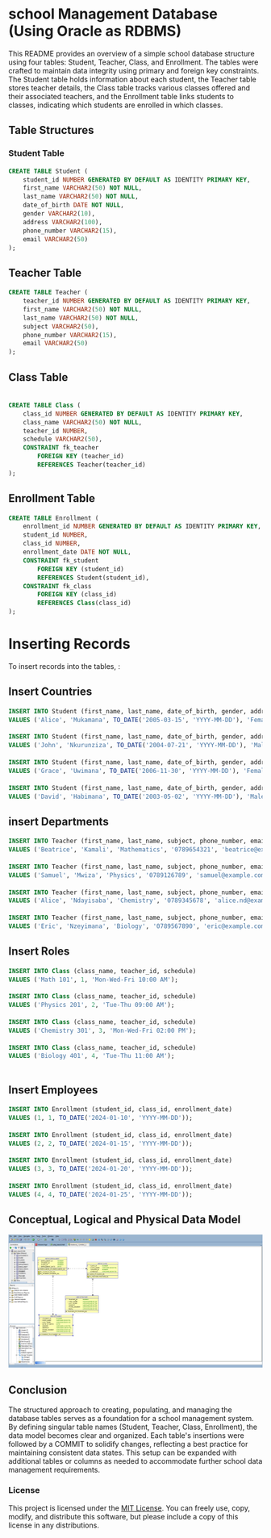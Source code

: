 # school Management Database (Using Oracle as RDBMS)

This README provides an overview of a simple school database structure using four tables: Student, Teacher, Class, and Enrollment. The tables were crafted to maintain data integrity using primary and foreign key constraints. The Student table holds information about each student, the Teacher table stores teacher details, the Class table tracks various classes offered and their associated teachers, and the Enrollment table links students to classes, indicating which students are enrolled in which classes.
## Table Structures

### Student Table

```sql
CREATE TABLE Student (
    student_id NUMBER GENERATED BY DEFAULT AS IDENTITY PRIMARY KEY,
    first_name VARCHAR2(50) NOT NULL,
    last_name VARCHAR2(50) NOT NULL,
    date_of_birth DATE NOT NULL,
    gender VARCHAR2(10),
    address VARCHAR2(100),
    phone_number VARCHAR2(15),
    email VARCHAR2(50)
);
```

## Teacher Table

```sql
CREATE TABLE Teacher (
    teacher_id NUMBER GENERATED BY DEFAULT AS IDENTITY PRIMARY KEY,
    first_name VARCHAR2(50) NOT NULL,
    last_name VARCHAR2(50) NOT NULL,
    subject VARCHAR2(50),
    phone_number VARCHAR2(15),
    email VARCHAR2(50)
);


```

## Class Table

```sql

CREATE TABLE Class (
    class_id NUMBER GENERATED BY DEFAULT AS IDENTITY PRIMARY KEY,
    class_name VARCHAR2(50) NOT NULL,
    teacher_id NUMBER,
    schedule VARCHAR2(50),
    CONSTRAINT fk_teacher
        FOREIGN KEY (teacher_id) 
        REFERENCES Teacher(teacher_id)
);

```

## Enrollment Table

```sql
CREATE TABLE Enrollment (
    enrollment_id NUMBER GENERATED BY DEFAULT AS IDENTITY PRIMARY KEY,
    student_id NUMBER,
    class_id NUMBER,
    enrollment_date DATE NOT NULL,
    CONSTRAINT fk_student
        FOREIGN KEY (student_id) 
        REFERENCES Student(student_id),
    CONSTRAINT fk_class
        FOREIGN KEY (class_id) 
        REFERENCES Class(class_id)
);

```

# Inserting Records

To insert records into the tables, :

## Insert Countries

```sql
INSERT INTO Student (first_name, last_name, date_of_birth, gender, address, phone_number, email) 
VALUES ('Alice', 'Mukamana', TO_DATE('2005-03-15', 'YYYY-MM-DD'), 'Female', 'Kigali', '0789123456', 'alice@example.com');

INSERT INTO Student (first_name, last_name, date_of_birth, gender, address, phone_number, email) 
VALUES ('John', 'Nkurunziza', TO_DATE('2004-07-21', 'YYYY-MM-DD'), 'Male', 'Huye', '0789765432', 'john@example.com');

INSERT INTO Student (first_name, last_name, date_of_birth, gender, address, phone_number, email) 
VALUES ('Grace', 'Uwimana', TO_DATE('2006-11-30', 'YYYY-MM-DD'), 'Female', 'Musanze', '0789345678', 'grace@example.com');

INSERT INTO Student (first_name, last_name, date_of_birth, gender, address, phone_number, email) 
VALUES ('David', 'Habimana', TO_DATE('2003-05-02', 'YYYY-MM-DD'), 'Male', 'Nyamata', '0789456123', 'david@example.com');

```

## insert Departments

```sql 
INSERT INTO Teacher (first_name, last_name, subject, phone_number, email) 
VALUES ('Beatrice', 'Kamali', 'Mathematics', '0789654321', 'beatrice@example.com');

INSERT INTO Teacher (first_name, last_name, subject, phone_number, email) 
VALUES ('Samuel', 'Mwiza', 'Physics', '0789126789', 'samuel@example.com');

INSERT INTO Teacher (first_name, last_name, subject, phone_number, email) 
VALUES ('Alice', 'Ndayisaba', 'Chemistry', '0789345678', 'alice.nd@example.com');

INSERT INTO Teacher (first_name, last_name, subject, phone_number, email) 
VALUES ('Eric', 'Nzeyimana', 'Biology', '0789567890', 'eric@example.com');


```
## Insert Roles

```sql
INSERT INTO Class (class_name, teacher_id, schedule) 
VALUES ('Math 101', 1, 'Mon-Wed-Fri 10:00 AM');

INSERT INTO Class (class_name, teacher_id, schedule) 
VALUES ('Physics 201', 2, 'Tue-Thu 09:00 AM');

INSERT INTO Class (class_name, teacher_id, schedule) 
VALUES ('Chemistry 301', 3, 'Mon-Wed-Fri 02:00 PM');

INSERT INTO Class (class_name, teacher_id, schedule) 
VALUES ('Biology 401', 4, 'Tue-Thu 11:00 AM');



```

## Insert Employees

```sql
INSERT INTO Enrollment (student_id, class_id, enrollment_date) 
VALUES (1, 1, TO_DATE('2024-01-10', 'YYYY-MM-DD'));

INSERT INTO Enrollment (student_id, class_id, enrollment_date) 
VALUES (2, 2, TO_DATE('2024-01-15', 'YYYY-MM-DD'));

INSERT INTO Enrollment (student_id, class_id, enrollment_date) 
VALUES (3, 3, TO_DATE('2024-01-20', 'YYYY-MM-DD'));

INSERT INTO Enrollment (student_id, class_id, enrollment_date) 
VALUES (4, 4, TO_DATE('2024-01-25', 'YYYY-MM-DD'));


```

## Conceptual, Logical and Physical Data Model

![alt text](<WhatsApp Image 2024-10-04 at 00.20.29.jpeg>)

## Conclusion

The structured approach to creating, populating, and managing the database tables serves as a foundation for a school management system. By defining singular table names (Student, Teacher, Class, Enrollment), the data model becomes clear and organized. Each table's insertions were followed by a COMMIT to solidify changes, reflecting a best practice for maintaining consistent data states. This setup can be expanded with additional tables or columns as needed to accommodate further school data management requirements.
### License

This project is licensed under the [MIT License](https://opensource.org/licenses/MIT). You can freely use, copy, modify, and distribute this software, but please include a copy of this license in any distributions.
